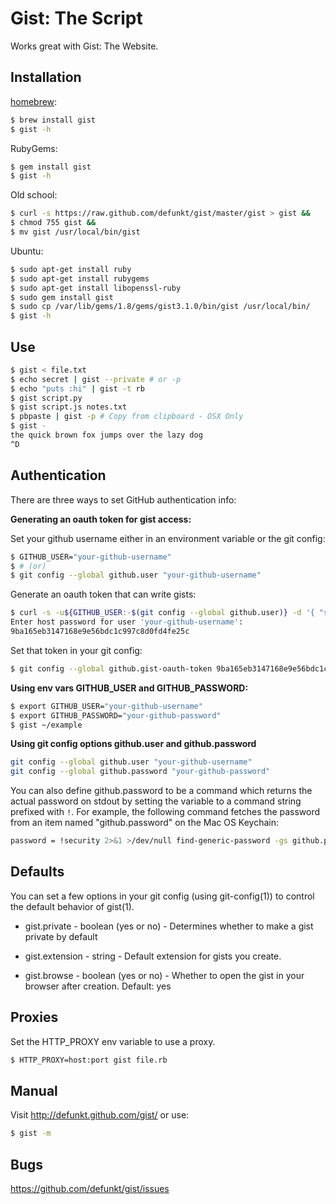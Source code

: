 Gist: The Script
================

Works great with Gist: The Website.

Installation
------------

[homebrew](http://mxcl.github.com/homebrew/):

```bash
$ brew install gist
$ gist -h
```

RubyGems:

```bash
$ gem install gist
$ gist -h
```

Old school:

```bash
$ curl -s https://raw.github.com/defunkt/gist/master/gist > gist &&
$ chmod 755 gist &&
$ mv gist /usr/local/bin/gist
```

Ubuntu:

```bash
$ sudo apt-get install ruby
$ sudo apt-get install rubygems
$ sudo apt-get install libopenssl-ruby
$ sudo gem install gist
$ sudo cp /var/lib/gems/1.8/gems/gist3.1.0/bin/gist /usr/local/bin/
$ gist -h
```

Use
---

```bash
$ gist < file.txt
$ echo secret | gist --private # or -p
$ echo "puts :hi" | gist -t rb
$ gist script.py
$ gist script.js notes.txt
$ pbpaste | gist -p # Copy from clipboard - OSX Only
$ gist -
the quick brown fox jumps over the lazy dog
^D
```

Authentication
--------------
There are three ways to set GitHub authentication info:

__Generating an oauth token for gist access:__

Set your github username either in an environment variable or the git config:
```bash
$ GITHUB_USER="your-github-username"
$ # (or)
$ git config --global github.user "your-github-username"
```

Generate an oauth token that can write gists:

```bash
$ curl -s -u${GITHUB_USER:-$(git config --global github.user)} -d '{ "scopes": [ "gist" ], "note": "gist cli" }' https://api.github.com/authorizations | grep '"token"' | cut -d\" -f4
Enter host password for user 'your-github-username':
9ba165eb3147168e9e56bdc1c997c8d0fd4fe25c
```

Set that token in your git config:

```bash
$ git config --global github.gist-oauth-token 9ba165eb3147168e9e56bdc1c997c8d0fd4fe25c
```

__Using env vars GITHUB_USER and GITHUB_PASSWORD:__

```bash
$ export GITHUB_USER="your-github-username"
$ export GITHUB_PASSWORD="your-github-password"
$ gist ~/example
```

__Using git config options github.user and github.password__

```bash
git config --global github.user "your-github-username"
git config --global github.password "your-github-password"
```

You can also define github.password to be a command which returns the
actual password on stdout by setting the variable to a command string
prefixed with `!`. For example, the following command fetches the
password from an item named "github.password" on the Mac OS
Keychain:

```bash
password = !security 2>&1 >/dev/null find-generic-password -gs github.password | ruby -e 'print $1 if STDIN.gets =~ /^password: \\\"(.*)\\\"$/'
```

Defaults
--------

You can set a few options in your git config (using git-config(1)) to
control the default behavior of gist(1).

* gist.private - boolean (yes or no) - Determines whether to make a gist
  private by default

* gist.extension - string - Default extension for gists you create.

* gist.browse - boolean (yes or no) - Whether to open the gist in your
  browser after creation. Default: yes

Proxies
-------

Set the HTTP_PROXY env variable to use a proxy.

```bash
$ HTTP_PROXY=host:port gist file.rb
```

Manual
------

Visit <http://defunkt.github.com/gist/> or use:

```bash
$ gist -m
```

Bugs
----

<https://github.com/defunkt/gist/issues>
